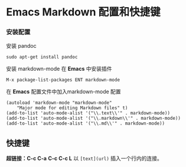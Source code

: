 # Emacs Markdown 配置和快捷键

### 安装配置

安装 pandoc

`sudo apt-get install pandoc`

安装 markdown-mode
在 **Emacs** 中安装插件

`M-x package-list-packages ENT markdown-mode`

在 **Emacs** 配置文件中加入markdown-mode 配置

```emacs
(autoload 'markdown-mode "markdown-mode"
    "Major mode for editing Markdown files" t)
(add-to-list 'auto-mode-alist '("\\.text\\'" . markdown-mode))
(add-to-list 'auto-mode-alist '("\\.markdown\\'" . markdown-mode))
(add-to-list 'auto-mode-alist '("\\.md\\'" . markdown-mode))
```

## 快捷键

**超链接：C-c C-a**
**C-c C-c L** 以 `[text](url)` 插入一个行内的连接。
